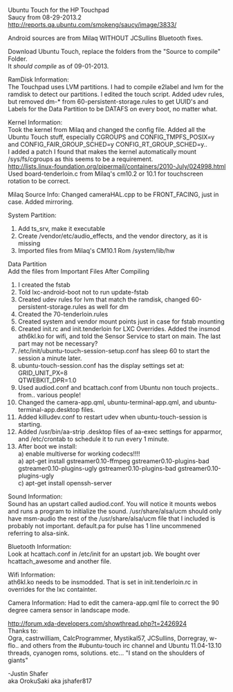Ubuntu Touch for the HP Touchpad<br>
Saucy from 08-29-2013.2<br>
http://reports.qa.ubuntu.com/smokeng/saucy/image/3833/

Android sources are from Milaq WITHOUT JCSullins Bluetooth fixes.

Download Ubuntu Touch, replace the folders from the "Source to compile" Folder.<br>
It *should compile* as of 09-01-2013.

RamDisk Information:<br>
The Touchpad uses LVM partitions. I had to compile e2label and lvm for the ramdisk to detect our partitions. I edited the touch script. Added udev rules, but removed dm-* from 60-persistent-storage.rules to get UUID's and Labels for the Data Partition to be DATAFS on every boot, no matter what.

Kernel Information:<br>
Took the kernel from Milaq and changed the config file. Added all the Ubuntu Touch stuff, especially CGROUPS and CONFIG_TMPFS_POSIX=y and CONFIG_FAIR_GROUP_SCHED=y CONFIG_RT_GROUP_SCHED=y..<br>
I added a patch I found that makes the kernel automatically mount /sys/fs/cgroups as this seems to be a requirement.<br>
http://lists.linux-foundation.org/pipermail/containers/2010-July/024998.html<br>
Used board-tenderloin.c from Milaq's cm10.2 or 10.1 for touchscreen rotation to be correct.

Milaq Source Info:
Changed cameraHAL.cpp to be FRONT_FACING, just in case. Added mirroring.

System Partition:<br>
1. Add ts_srv, make it executable<br>
2. Create /vendor/etc/audio_effects, and the vendor directory, as it is missing<br>
3. Imported files from Milaq's CM10.1 Rom /system/lib/hw<br>

Data Partition<br>
Add the files from Important Files After Compiling<br>
1. I created the fstab<br>
2. Told lxc-android-boot not to run update-fstab<br>
3. Created udev rules for lvm that match the ramdisk, changed 60-persistent-storage.rules as well for dm<br>
4. Created the 70-tenderloin.rules<br>
5. Created system and vendor mount points just in case for fstab mounting<br>
6. Created init.rc and init.tenderloin for LXC Overrides. Added the insmod ath6kl.ko for wifi, and told the Sensor Service to start on main. The last part may not be necessary?<br>
7. /etc/init/ubuntu-touch-session-setup.conf has sleep 60 to start the session a minute later.<br>
8. ubuntu-touch-session.conf has the display settings set at:<br>
  GRID_UNIT_PX=8<br>
  QTWEBKIT_DPR=1.0<br>
9. Used audiod.conf and bcattach.conf from Ubuntu non touch projects.. from.. various people!<br>
10. Changed the camera-app.qml, ubuntu-terminal-app.qml, and ubuntu-terminal-app.desktop files.<br>
11. Added killudev.conf to restart udev when ubuntu-touch-session is starting.<br>
12. Added /usr/bin/aa-strip .desktop files of aa-exec settings for apparmor, and /etc/crontab to schedule it to run every 1 minute.<br>
12. After boot we install:<br>
a) enable multiverse for working codecs!!!!<br>
a) apt-get install gstreamer0.10-ffmpeg gstreamer0.10-plugins-bad gstreamer0.10-plugins-ugly gstreamer0.10-plugins-bad gstreamer0.10-plugins-ugly<br>
c) apt-get install openssh-server<br>

Sound Information:<br>
Sound has an upstart called audiod.conf. You will notice it mounts webos and runs a program to initialize the sound. /usr/share/alsa/ucm should only have msm-audio the rest of the /usr/share/alsa/ucm file that I included is probably not important. default.pa for pulse has 1 line uncommened referring to alsa-sink.

Bluetooth Information:<br>
Look at hcattach.conf in /etc/init for an upstart job. We bought over hcattach_awesome and another file.

Wifi Information:<br>
ath6kl.ko needs to be insmodded. That is set in init.tenderloin.rc in overrides for the lxc containter.

Camera Information:
Had to edit the camera-app.qml file to correct the 90 degree camera sensor in landscape mode.

http://forum.xda-developers.com/showthread.php?t=2426924<br>
Thanks to:<br>
Ogra, castrwilliam, CalcProgrammer, Mystikal57, JCSullins, Dorregray, w-flo.. and others from the #ubuntu-touch irc channel and Ubuntu 11.04-13.10 threads, cyanogen roms, solutions. etc... "I stand on the shoulders of giants"<br>

-Justin Shafer<br>
aka OrokuSaki aka jshafer817
